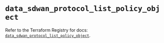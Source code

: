 # `data_sdwan_protocol_list_policy_object`

Refer to the Terraform Registry for docs: [`data_sdwan_protocol_list_policy_object`](https://registry.terraform.io/providers/ciscodevnet/sdwan/0.8.0/docs/data-sources/protocol_list_policy_object).
